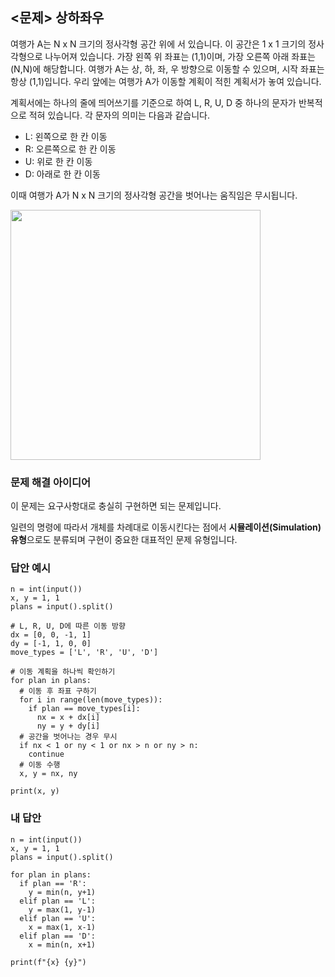 ## <문제> 상하좌우
여행가 A는 N x N 크기의 정사각형 공간 위에 서 있습니다. 이 공간은 1 x 1 크기의 정사각형으로 
나누어져 있습니다. 가장 왼쪽 위 좌표는 (1,1)이며, 가장 오른쪽 아래 좌표는 (N,N)에 해당합니다. 
여행가 A는 상, 하, 좌, 우 방향으로 이동할 수 있으며, 시작 좌표는 항상 (1,1)입니다. 우리 앞에는 
여행가 A가 이동할 계획이 적힌 계획서가 놓여 있습니다.

계획서에는 하나의 줄에 띄어쓰기를 기준으로 하여 L, R, U, D 중 하나의 문자가 반복적으로 적혀 있습니다. 
각 문자의 의미는 다음과 같습니다.
- L: 왼쪽으로 한 칸 이동
- R: 오른쪽으로 한 칸 이동
- U: 위로 한 칸 이동
- D: 아래로 한 칸 이동

이때 여행가 A가 N x N 크기의 정사각형 공간을 벗어나는 움직임은 무시됩니다.

<img src=https://user-images.githubusercontent.com/62216628/161372750-1f269cba-9573-4940-b8b9-7c644231d2fd.png width=400px></img>

### 문제 해결 아이디어
이 문제는 요구사항대로 충실히 구현하면 되는 문제입니다.

일련의 명령에 따라서 개체를 차례대로 이동시킨다는 점에서 **시뮬레이션(Simulation) 유형**으로도 분류되며 구현이 중요한 대표적인 문제 유형입니다.

### 답안 예시
```
n = int(input())
x, y = 1, 1
plans = input().split()

# L, R, U, D에 따른 이동 방향
dx = [0, 0, -1, 1]
dy = [-1, 1, 0, 0]
move_types = ['L', 'R', 'U', 'D']

# 이동 계획을 하나씩 확인하기
for plan in plans:
  # 이동 후 좌표 구하기
  for i in range(len(move_types)):
    if plan == move_types[i]:
      nx = x + dx[i]
      ny = y + dy[i]
  # 공간을 벗어나는 경우 무시
  if nx < 1 or ny < 1 or nx > n or ny > n:
    continue
  # 이동 수행
  x, y = nx, ny

print(x, y)
```

### 내 답안
```
n = int(input())
x, y = 1, 1
plans = input().split()

for plan in plans:
  if plan == 'R':
    y = min(n, y+1)
  elif plan == 'L':
    y = max(1, y-1)
  elif plan == 'U':
    x = max(1, x-1)
  elif plan == 'D':
    x = min(n, x+1)

print(f"{x} {y}")
```
